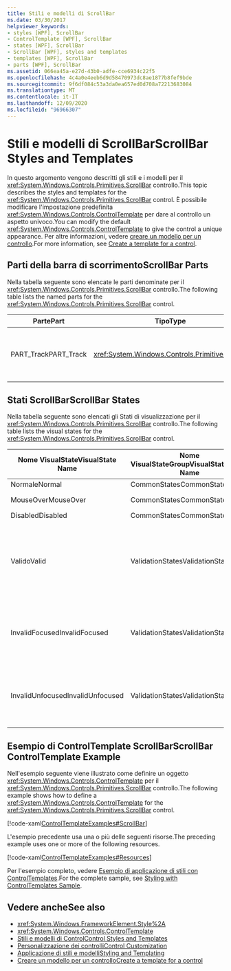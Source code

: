 ```yaml
---
title: Stili e modelli di ScrollBar
ms.date: 03/30/2017
helpviewer_keywords:
- styles [WPF], ScrollBar
- ControlTemplate [WPF], ScrollBar
- states [WPF], ScrollBar
- ScrollBar [WPF], styles and templates
- templates [WPF], ScrollBar
- parts [WPF], ScrollBar
ms.assetid: 066ea45a-e27d-43b0-adfe-cce6934c22f5
ms.openlocfilehash: 4c4a0e4eeb6d9d58470973dc8ae1877b8fef9bde
ms.sourcegitcommit: 9f6df084c53a3da0ea657ed0d708a72213683084
ms.translationtype: MT
ms.contentlocale: it-IT
ms.lasthandoff: 12/09/2020
ms.locfileid: "96966307"
---
```

# <a name="scrollbar-styles-and-templates"></a><span data-ttu-id="4af09-102">Stili e modelli di ScrollBar</span><span class="sxs-lookup"><span data-stu-id="4af09-102">ScrollBar Styles and Templates</span></span>
<span data-ttu-id="4af09-103">In questo argomento vengono descritti gli stili e i modelli per il <xref:System.Windows.Controls.Primitives.ScrollBar> controllo.</span><span class="sxs-lookup"><span data-stu-id="4af09-103">This topic describes the styles and templates for the <xref:System.Windows.Controls.Primitives.ScrollBar> control.</span></span> <span data-ttu-id="4af09-104">È possibile modificare l'impostazione predefinita <xref:System.Windows.Controls.ControlTemplate> per dare al controllo un aspetto univoco.</span><span class="sxs-lookup"><span data-stu-id="4af09-104">You can modify the default <xref:System.Windows.Controls.ControlTemplate> to give the control a unique appearance.</span></span> <span data-ttu-id="4af09-105">Per altre informazioni, vedere [creare un modello per un controllo](/dotnet/desktop-wpf/themes/how-to-create-apply-template).</span><span class="sxs-lookup"><span data-stu-id="4af09-105">For more information, see [Create a template for a control](/dotnet/desktop-wpf/themes/how-to-create-apply-template).</span></span>  
  
## <a name="scrollbar-parts"></a><span data-ttu-id="4af09-106">Parti della barra di scorrimento</span><span class="sxs-lookup"><span data-stu-id="4af09-106">ScrollBar Parts</span></span>  
 <span data-ttu-id="4af09-107">Nella tabella seguente sono elencate le parti denominate per il <xref:System.Windows.Controls.Primitives.ScrollBar> controllo.</span><span class="sxs-lookup"><span data-stu-id="4af09-107">The following table lists the named parts for the <xref:System.Windows.Controls.Primitives.ScrollBar> control.</span></span>  
  
|<span data-ttu-id="4af09-108">Parte</span><span class="sxs-lookup"><span data-stu-id="4af09-108">Part</span></span>|<span data-ttu-id="4af09-109">Tipo</span><span class="sxs-lookup"><span data-stu-id="4af09-109">Type</span></span>|<span data-ttu-id="4af09-110">Descrizione</span><span class="sxs-lookup"><span data-stu-id="4af09-110">Description</span></span>|  
|-|-|-|  
|<span data-ttu-id="4af09-111">PART_Track</span><span class="sxs-lookup"><span data-stu-id="4af09-111">PART_Track</span></span>|<xref:System.Windows.Controls.Primitives.Track>|<span data-ttu-id="4af09-112">Contenitore per l'elemento che indica la posizione dell'oggetto <xref:System.Windows.Controls.Primitives.ScrollBar> .</span><span class="sxs-lookup"><span data-stu-id="4af09-112">The container for the element that indicates the position of the <xref:System.Windows.Controls.Primitives.ScrollBar>.</span></span>|  
  
## <a name="scrollbar-states"></a><span data-ttu-id="4af09-113">Stati ScrollBar</span><span class="sxs-lookup"><span data-stu-id="4af09-113">ScrollBar States</span></span>  
 <span data-ttu-id="4af09-114">Nella tabella seguente sono elencati gli Stati di visualizzazione per il <xref:System.Windows.Controls.Primitives.ScrollBar> controllo.</span><span class="sxs-lookup"><span data-stu-id="4af09-114">The following table lists the visual states for the <xref:System.Windows.Controls.Primitives.ScrollBar> control.</span></span>  
  
|<span data-ttu-id="4af09-115">Nome VisualState</span><span class="sxs-lookup"><span data-stu-id="4af09-115">VisualState Name</span></span>|<span data-ttu-id="4af09-116">Nome VisualStateGroup</span><span class="sxs-lookup"><span data-stu-id="4af09-116">VisualStateGroup Name</span></span>|<span data-ttu-id="4af09-117">Descrizione</span><span class="sxs-lookup"><span data-stu-id="4af09-117">Description</span></span>|  
|----------------------|---------------------------|-----------------|  
|<span data-ttu-id="4af09-118">Normale</span><span class="sxs-lookup"><span data-stu-id="4af09-118">Normal</span></span>|<span data-ttu-id="4af09-119">CommonStates</span><span class="sxs-lookup"><span data-stu-id="4af09-119">CommonStates</span></span>|<span data-ttu-id="4af09-120">Lo stato predefinito.</span><span class="sxs-lookup"><span data-stu-id="4af09-120">The default state.</span></span>|  
|<span data-ttu-id="4af09-121">MouseOver</span><span class="sxs-lookup"><span data-stu-id="4af09-121">MouseOver</span></span>|<span data-ttu-id="4af09-122">CommonStates</span><span class="sxs-lookup"><span data-stu-id="4af09-122">CommonStates</span></span>|<span data-ttu-id="4af09-123">Il puntatore del mouse è posizionato sul controllo.</span><span class="sxs-lookup"><span data-stu-id="4af09-123">The mouse pointer is positioned over the control.</span></span>|  
|<span data-ttu-id="4af09-124">Disabled</span><span class="sxs-lookup"><span data-stu-id="4af09-124">Disabled</span></span>|<span data-ttu-id="4af09-125">CommonStates</span><span class="sxs-lookup"><span data-stu-id="4af09-125">CommonStates</span></span>|<span data-ttu-id="4af09-126">Il controllo è disabilitato.</span><span class="sxs-lookup"><span data-stu-id="4af09-126">The control is disabled.</span></span>|  
|<span data-ttu-id="4af09-127">Valido</span><span class="sxs-lookup"><span data-stu-id="4af09-127">Valid</span></span>|<span data-ttu-id="4af09-128">ValidationStates</span><span class="sxs-lookup"><span data-stu-id="4af09-128">ValidationStates</span></span>|<span data-ttu-id="4af09-129">Il controllo Usa la <xref:System.Windows.Controls.Validation> classe e la <xref:System.Windows.Controls.Validation.HasError%2A?displayProperty=nameWithType> proprietà associata è `false` .</span><span class="sxs-lookup"><span data-stu-id="4af09-129">The control uses the <xref:System.Windows.Controls.Validation> class and the <xref:System.Windows.Controls.Validation.HasError%2A?displayProperty=nameWithType> attached property is `false`.</span></span>|  
|<span data-ttu-id="4af09-130">InvalidFocused</span><span class="sxs-lookup"><span data-stu-id="4af09-130">InvalidFocused</span></span>|<span data-ttu-id="4af09-131">ValidationStates</span><span class="sxs-lookup"><span data-stu-id="4af09-131">ValidationStates</span></span>|<span data-ttu-id="4af09-132">La <xref:System.Windows.Controls.Validation.HasError%2A?displayProperty=nameWithType> proprietà associata è `true` e il controllo ha lo stato attivo.</span><span class="sxs-lookup"><span data-stu-id="4af09-132">The <xref:System.Windows.Controls.Validation.HasError%2A?displayProperty=nameWithType> attached property is `true` and the control has focus.</span></span>|  
|<span data-ttu-id="4af09-133">InvalidUnfocused</span><span class="sxs-lookup"><span data-stu-id="4af09-133">InvalidUnfocused</span></span>|<span data-ttu-id="4af09-134">ValidationStates</span><span class="sxs-lookup"><span data-stu-id="4af09-134">ValidationStates</span></span>|<span data-ttu-id="4af09-135">La <xref:System.Windows.Controls.Validation.HasError%2A?displayProperty=nameWithType> proprietà associata è `true` e il controllo non ha lo stato attivo.</span><span class="sxs-lookup"><span data-stu-id="4af09-135">The <xref:System.Windows.Controls.Validation.HasError%2A?displayProperty=nameWithType> attached property is `true` and the control does not have focus.</span></span>|  
  
## <a name="scrollbar-controltemplate-example"></a><span data-ttu-id="4af09-136">Esempio di ControlTemplate ScrollBar</span><span class="sxs-lookup"><span data-stu-id="4af09-136">ScrollBar ControlTemplate Example</span></span>  
 <span data-ttu-id="4af09-137">Nell'esempio seguente viene illustrato come definire un oggetto <xref:System.Windows.Controls.ControlTemplate> per il <xref:System.Windows.Controls.Primitives.ScrollBar> controllo.</span><span class="sxs-lookup"><span data-stu-id="4af09-137">The following example shows how to define a <xref:System.Windows.Controls.ControlTemplate> for the <xref:System.Windows.Controls.Primitives.ScrollBar> control.</span></span>  
  
 [!code-xaml[ControlTemplateExamples#ScrollBar](~/samples/snippets/csharp/VS_Snippets_Wpf/ControlTemplateExamples/CS/resources/scrollbar.xaml#scrollbar)]  
  
 <span data-ttu-id="4af09-138">L'esempio precedente usa una o più delle seguenti risorse.</span><span class="sxs-lookup"><span data-stu-id="4af09-138">The preceding example uses one or more of the following resources.</span></span>  
  
 [!code-xaml[ControlTemplateExamples#Resources](~/samples/snippets/csharp/VS_Snippets_Wpf/ControlTemplateExamples/CS/resources/shared.xaml#resources)]  
  
 <span data-ttu-id="4af09-139">Per l'esempio completo, vedere [Esempio di applicazione di stili con ControlTemplates](https://github.com/Microsoft/WPF-Samples/tree/master/Styles%20&%20Templates/IntroToStylingAndTemplating).</span><span class="sxs-lookup"><span data-stu-id="4af09-139">For the complete sample, see [Styling with ControlTemplates Sample](https://github.com/Microsoft/WPF-Samples/tree/master/Styles%20&%20Templates/IntroToStylingAndTemplating).</span></span>  
  
## <a name="see-also"></a><span data-ttu-id="4af09-140">Vedere anche</span><span class="sxs-lookup"><span data-stu-id="4af09-140">See also</span></span>

- <xref:System.Windows.FrameworkElement.Style%2A>
- <xref:System.Windows.Controls.ControlTemplate>
- [<span data-ttu-id="4af09-141">Stili e modelli di Control</span><span class="sxs-lookup"><span data-stu-id="4af09-141">Control Styles and Templates</span></span>](control-styles-and-templates.md)
- [<span data-ttu-id="4af09-142">Personalizzazione dei controlli</span><span class="sxs-lookup"><span data-stu-id="4af09-142">Control Customization</span></span>](control-customization.md)
- [<span data-ttu-id="4af09-143">Applicazione di stili e modelli</span><span class="sxs-lookup"><span data-stu-id="4af09-143">Styling and Templating</span></span>](/dotnet/desktop-wpf/fundamentals/styles-templates-overview)
- [<span data-ttu-id="4af09-144">Creare un modello per un controllo</span><span class="sxs-lookup"><span data-stu-id="4af09-144">Create a template for a control</span></span>](/dotnet/desktop-wpf/themes/how-to-create-apply-template)
